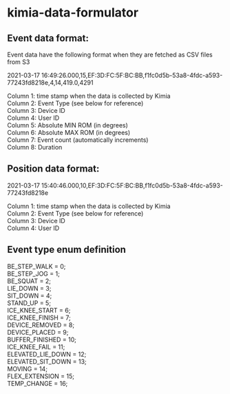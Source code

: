 # kimia-data-formulator

## Event data format:
Event data have the following format when they are fetched as CSV files from S3

2021-03-17 16:49:26.000,15,EF:3D:FC:5F:BC:BB,f1fc0d5b-53a8-4fdc-a593-77243fd8218e,4,14,419.0,4291

Column 1: time stamp when the data is collected by Kimia <br/>
Column 2: Event Type (see below for reference)<br/>
Column 3: Device ID <br/>
Column 4: User ID <br/>
Column 5: Absolute MIN ROM (in degrees)<br/>
Column 6: Absolute MAX ROM (in degrees)<br/>
Column 7: Event count (automatically increments)<br/>
Column 8: Duration <br/>

## Position data format:

2021-03-17 15:40:46.000,10,EF:3D:FC:5F:BC:BB,f1fc0d5b-53a8-4fdc-a593-77243fd8218e

Column 1: time stamp when the data is collected by Kimia <br/>
Column 2: Event Type (see below for reference)<br/>
Column 3: Device ID <br/>
Column 4: User ID <br/>

## Event type enum definition

BE_STEP_WALK = 0; <br>
BE_STEP_JOG = 1; <br>
BE_SQUAT = 2; <br>
LIE_DOWN = 3; <br>
SIT_DOWN = 4; <br>
STAND_UP = 5; <br>
ICE_KNEE_START = 6; <br>
ICE_KNEE_FINISH = 7; <br>
DEVICE_REMOVED = 8; <br>
DEVICE_PLACED = 9; <br>
BUFFER_FINISHED = 10;<br>
ICE_KNEE_FAIL = 11;<br>
ELEVATED_LIE_DOWN = 12;<br>
ELEVATED_SIT_DOWN = 13;<br>
MOVING = 14;<br>
FLEX_EXTENSION = 15;<br>
TEMP_CHANGE = 16;<br>
